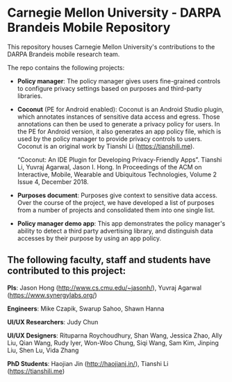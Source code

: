 # Carnegie Mellon University - DARPA Brandeis Mobile Repository

This repository houses Carnegie Mellon University's contributions to the DARPA Brandeis mobile research team.

The repo contains the following projects:
- **Policy manager**: The policy manager gives users fine-grained controls to configure privacy settings based on purposes and third-party libraries.

- **Coconut** (PE for Android enabled): Coconut is an Android Studio plugin, which annotates instances of sensitive data access and egress. Those annotations can then be used to generate a privacy policy for users. In the PE for Android version, it also generates an app policy file, which is used by the policy manager to provide privacy controls to users. Coconut is an original work by Tianshi Li (https://tianshili.me).

    “Coconut: An IDE Plugin for Developing Privacy-Friendly Apps”. Tianshi Li, Yuvraj Agarwal, Jason I. Hong. In Proceedings of the ACM on     Interactive, Mobile, Wearable and Ubiquitous Technologies, Volume 2 Issue 4, December 2018.

- **Purposes document**: Purposes give context to sensitive data access. Over the course of the project, we have developed a list of purposes from a number of projects and consolidated them into one single list.

- **Policy manager demo app**: This app demonstrates the policy manager's ability to detect a third party advertising library, and distinguish data accesses by their purpose by using an app policy.

## The following faculty, staff and students have contributed to this project:

**PIs**: Jason Hong (http://www.cs.cmu.edu/~jasonh/), Yuvraj Agarwal (https://www.synergylabs.org/)

**Engineers**: Mike Czapik, Swarup Sahoo, Shawn Hanna

**UI/UX Researchers**: Judy Chun

**UI/UX Designers**: Rituparna Roychoudhury, Shan Wang, Jessica Zhao, Ally Liu, Qian Wang, Rudy Iyer, Won-Woo Chung, Siqi Wang, Sam Kim, Jinping Liu, Shen Lu, Vida Zhang

**PhD Students**: Haojian Jin (http://haojianj.in/), Tianshi Li (https://tianshili.me)
